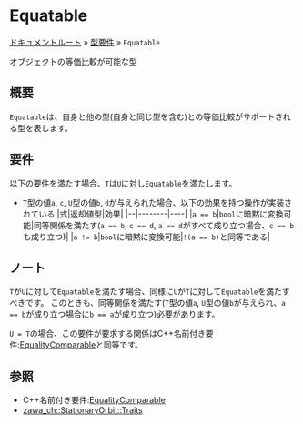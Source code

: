 # Equatable

[ドキュメントルート](../index.md) » [型要件](index.md) » `Equatable`

オブジェクトの等価比較が可能な型

## 概要

`Equatable`は、自身と他の型(自身と同じ型を含む)との等価比較がサポートされる型を表します。  

## 要件

以下の要件を満たす場合、`T`は`U`に対し`Equatable`を満たします。  

- `T`型の値`a`, `c`, `U`型の値`b`, `d`が与えられた場合、以下の効果を持つ操作が実装されている
    |式|返却値型|効果|
    |--|--------|----|
    |`a == b`|`bool`に暗黙に変換可能|同等関係を満たす(`a == b`, `c == d`, `a == d`がすべて成り立つ場合、`c == b`も成り立つ)|
    |`a != b`|`bool`に暗黙に変換可能|`!(a == b)`と同等である|

## ノート

`T`が`U`に対して`Equatable`を満たす場合、同様に`U`が`T`に対して`Equatable`を満たすべきです。
このときも、同等関係を満たす(`T`型の値`a`, `U`型の値`b`が与えられ、`a == b`が成り立つ場合に`b == a`が成り立つ)必要があります。

`U = T`の場合、この要件が要求する関係はC++名前付き要件:[EqualityComparable](https://ja.cppreference.com/w/cpp/named_req/EqualityComparable)と同等です。  

## 参照

- C++名前付き要件:[EqualityComparable](https://ja.cppreference.com/w/cpp/named_req/EqualityComparable)
- [zawa_ch::StationaryOrbit::Traits](../objects/core/traits)
